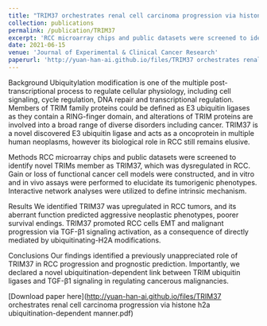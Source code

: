 ```yaml
---
title: "TRIM37 orchestrates renal cell carcinoma progression via histone H2A ubiquitination-dependent manner"
collection: publications
permalink: /publication/TRIM37
excerpt: 'RCC microarray chips and public datasets were screened to identify novel TRIMs member as TRIM37, which was dysregulated in RCC. Gain or loss of functional cancer cell models were constructed, and in vitro and in vivo assays were performed to elucidate its tumorigenic phenotypes. Interactive network analyses were utilized to define intrinsic mechanism.'
date: 2021-06-15
venue: 'Journal of Experimental & Clinical Cancer Research'
paperurl: 'http://yuan-han-ai.github.io/files/TRIM37 orchestrates renal cell carcinoma progression via histone h2a ubiquitination-dependent manner.pdf'
---
```

Background
Ubiquitylation modification is one of the multiple post-transcriptional process to regulate cellular physiology, including cell signaling, cycle regulation, DNA repair and transcriptional regulation. Members of TRIM family proteins could be defined as E3 ubiquitin ligases as they contain a RING-finger domain, and alterations of TRIM proteins are involved into a broad range of diverse disorders including cancer. TRIM37 is a novel discovered E3 ubiquitin ligase and acts as a oncoprotein in multiple human neoplasms, however its biological role in RCC still remains elusive.

Methods
RCC microarray chips and public datasets were screened to identify novel TRIMs member as TRIM37, which was dysregulated in RCC. Gain or loss of functional cancer cell models were constructed, and in vitro and in vivo assays were performed to elucidate its tumorigenic phenotypes. Interactive network analyses were utilized to define intrinsic mechanism.

Results
We identified TRIM37 was upregulated in RCC tumors, and its aberrant function predicted aggressive neoplastic phenotypes, poorer survival endings. TRIM37 promoted RCC cells EMT and malignant progression via TGF-β1 signaling activation, as a consequence of directly mediated by ubiquitinating-H2A modifications.

Conclusions
Our findings identified a previously unappreciated role of TRIM37 in RCC progression and prognostic prediction. Importantly, we declared a novel ubiquitination-dependent link between TRIM ubiquitin ligases and TGF-β1 signaling in regulating cancerous malignancies.

[Download paper here](http://yuan-han-ai.github.io/files/TRIM37 orchestrates renal cell carcinoma progression via histone h2a ubiquitination-dependent manner.pdf)